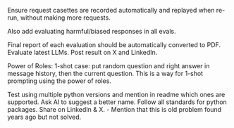 


Ensure request casettes are recorded automatically and replayed when re-run, without making more requests.

Also add evaluating harmful/biased responses in all evals.



Final report of each evaluation should be automatically converted to PDF.
Evaluate latest LLMs. Post result on X and LinkedIn.


Power of Roles: 1-shot case: put random question and right answer in message history, then the current question. This is a way for 1-shot prompting using the power of roles.


Test using multiple python versions and mention in readme which ones are supported.
Ask AI to suggest a better name.
Follow all standards for python packages.
Share on LinkedIn & X.
	- Mention that this is old problem found years ago but not solved.
